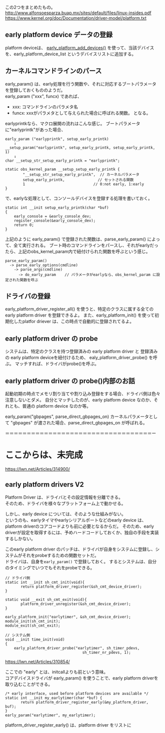 この2つをまとめたもの。  
http://www.alfonsoesparza.buap.mx/sites/default/files/linux-insides.pdf 
https://www.kernel.org/doc/Documentation/driver-model/platform.txt  


## early platform device データの登録
platform deviceは、
[early_platform_add_devices()](https://elixir.bootlin.com/linux/latest/source/drivers/base/platform.c#L1271) 
を使って、当該デバイスを、early_platform_device_list というデバイスリストに追加する。

## カーネルコマンドラインのパース
early_param() は、early処理を行う関数や、それに対応するブートパラメータを登録しておくもののようだ。  
early_param ("xxx", funcx) であれば、  
* xxx: コマンドラインのパラメタ名
* funcx: xxxがパラメタとして与えられた場合に呼ばれる関数。
となる。

earlyprintkなら、マクロ展開の流れはこんな感じ。
ブートパラメータに"earlyprintk"があった場合、

```
early_param ("earlyprintk", setup_early_printk)
	↓
__setup_param("earlyprintk", setup_early_printk, setup_early_printk, 1)
	↓
char __setup_str_setup_early_printk = "earlyprintk";

static obs_kernel_param __setup_setup_early_printk {
		"__setup_str_setup_early_printk",  // カーネルパラメータ
		setup_early_printk,	              // セットされる関数
		1	                            // 0:not early, 1:early
}
```

で、earlyな処理として、コンソールデバイスを登録する処理を書いておく。
```
static int __init setup_early_printk(char *buf)
{
	early_console = &early_console_dev;
	register_console(&early_console_dev);
	return 0;
}
```

上記のように early_param() で登録された関数は、parse_early_param() によって、全て実行される。
ブート時のコマンドラインをパースし、それがearlyだったら、上記のobs_kernel_param内で紐付けられた関数を呼ぶという感じ。  
```
parse_early_param()
  -> parse_early_options(cmdline)
    -> parse_args(cmdline)
      -> do_early_param    // パラメータがearlyなら、obs_kernel_param に設定された関数を呼ぶ
```

## ドライバの登録
early_platform_driver_register_all() を使うと、特定のクラスに属する全ての early platform driver を登録できるよ。
また、early_platform_init() を使って初期化したplatfor driever は、この時点で自動的に登録されてるよ。  


## early platform driver の probe
システムは、特定のクラスを持つ登録済みの early platform driver と 登録済みの early platform deviceを紐付けるため、 ealy_platform_driver_probe() を呼ぶ。
マッチすれば、ドライバがprobe()を呼ぶ。

## early platform driver の probe()内部のお話
起動初期の時点でメモリ割り当てや割り込み登録をする場合、ドライバ側は色々注意しないとダメ。
自分とマッチしたのが、early platform device なのか、それとも、普通の platform device なのか等。

early_param("gbpages", parse_direct_gbpages_on)
カーネルパラメータとして "gbpages" が渡された場合、parse_direct_gbpages_on が呼ばれる。


＝＝＝＝＝＝＝＝＝＝＝＝＝＝＝＝＝＝＝＝＝＝＝＝＝＝＝＝＝＝＝＝＝＝ー
# ここからは、未完成

https://lwn.net/Articles/314900/

## early platform drivers V2
Platform Driver は、ドライバとその設定情報を分離できる。  
そのため、ドライバを様々なプラットフォーム上で動かせる。

しかし、early device については、そのような仕組みがない。  
というのも、earlyタイマやearlyシリアルポートなどのearly device は、platform driverのコアコードよりも前に必要となるからだ。
そのため、early driverが設定を取得するには、予めハードコードしておくか、独自の手段を実装するしかない。

このearly platform driver のパッチは、ドライバが自身をシステムに登録し、システムがそれをprobeするための関数セットだ。  
ドライバは、自身を`early_param()` で登録しておく。
するとシステムは、自分のタイミングでいつでもそれをprobeできる。

```
// ドライバ側
static int __init sh_cmt_init(void){
       return platform_driver_register(&sh_cmt_device_driver);
}

static void __exit sh_cmt_exit(void){
       platform_driver_unregister(&sh_cmt_device_driver);
}

early_platform_init("earlytimer", &sh_cmt_device_driver);
module_init(sh_cmt_init);
module_exit(sh_cmt_exit);

// システム側
void __init time_init(void)
{
    early_platform_driver_probe("earlytimer", sh_timer_pdevs,
                                   sh_timer_nr_pdevs, 1);
```







https://lwn.net/Articles/310854/

ここでの "early" とは、initcallよりも前という意味。  
コアデバイスドライバが early_param() を使うことで、early platform driverを取り込むことができる。  

```
/* early interface, used before platform devices are available */
static int __init my_earlytimer(char *buf) {
       return platform_driver_register_early(&my_platform_driver, buf);
}
early_param("earlytimer", my_earlytimer);
 ```
platform_driver_register_early() は、platform driver をリストに

